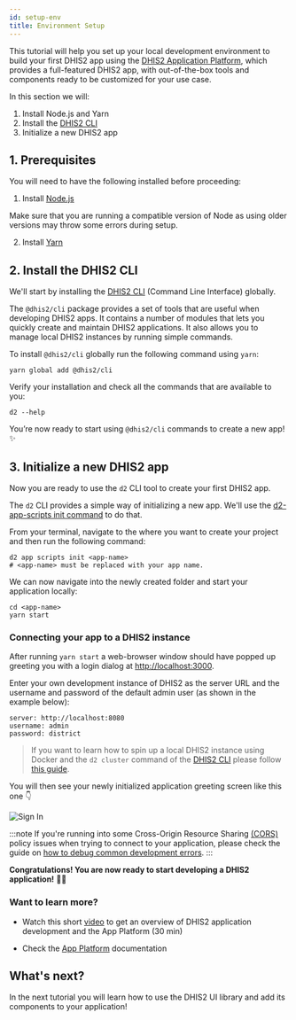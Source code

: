 ```yaml
---
id: setup-env
title: Environment Setup
---
```


This tutorial will help you set up your local development environment to build your first DHIS2 app using the [DHIS2 Application Platform](/docs/app-platform/getting-started), which provides a full-featured DHIS2 app, with out-of-the-box tools and components ready to be customized for your use case.

In this section we will:

1. Install Node.js and Yarn
2. Install the [DHIS2 CLI](/docs/cli)
3. Initialize a new DHIS2 app

## 1. Prerequisites

You will need to have the following installed before proceeding:

1. Install [Node.js](https://nodejs.org/en/download/)

Make sure that you are running a compatible version of Node as using older versions may throw some errors during setup.

2. Install [Yarn](https://yarnpkg.com/getting-started/install)

## 2. Install the DHIS2 CLI

We'll start by installing the [DHIS2 CLI](/docs/cli) (Command Line Interface) globally.

The `@dhis2/cli` package provides a set of tools that are useful when developing DHIS2 apps. It contains a number of modules that lets you quickly create and maintain DHIS2 applications. It also allows you to manage local DHIS2 instances by running simple commands.

To install `@dhis2/cli` globally run the following command using `yarn`:

```shell
yarn global add @dhis2/cli
```

Verify your installation and check all the commands that are available to you:

```shell
d2 --help
```

You’re now ready to start using `@dhis2/cli` commands to create a new app! ✨

## 3. Initialize a new DHIS2 app

Now you are ready to use the `d2` CLI tool to create your first DHIS2 app.

The `d2` CLI provides a simple way of initializing a new app. We'll use the [d2-app-scripts init command](/docs/app-platform/scripts/init) to do that.

From your terminal, navigate to the where you want to create your project and then run the following command:

```shell
d2 app scripts init <app-name>
# <app-name> must be replaced with your app name.
```

We can now navigate into the newly created folder and start your application locally:

```shell
cd <app-name>
yarn start
```

### Connecting your app to a DHIS2 instance

After running `yarn start` a web-browser window should have popped up greeting you with a login dialog at [http://localhost:3000](http://localhost:3000).

Enter your own development instance of DHIS2 as the server URL and the username and password of the default admin user (as shown in the example below):

```
server: http://localhost:8080
username: admin
password: district
```

> If you want to learn how to spin up a local DHIS2 instance using Docker and the `d2 cluster` command of the [DHIS2 CLI](/docs/cli/clusterr) please follow [this guide](/docs/guides/spin-up-local-instance).

You will then see your newly initialized application greeting screen like this one 👇

![Sign In](./assets/sign-in-app.gif)

:::note
If you're running into some Cross-Origin Resource Sharing [(CORS)](https://developer.mozilla.org/en-US/docs/Web/HTTP/CORS) policy issues when trying to connect to your application, please check the guide on [how to debug common development errors](../guides/debug-instance).
:::

**Congratulations! You are now ready to start developing a DHIS2 application!** 👏🏽

### Want to learn more?

-   Watch this short [video](https://youtu.be/WP6ZWbsTz-Q?list=PLo6Seh-066Rze0f3zo-mIRRueKdhw4Vnm) to get an overview of DHIS2 application development and the App Platform (30 min)

-   Check the [App Platform](/docs/app-platform/getting-started) documentation

## What's next?

In the next tutorial you will learn how to use the DHIS2 UI library and add its components to your application!
